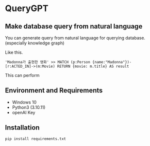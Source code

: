 # QueryGPT
## Make database query from natural language
You can generate query from natural language for querying database. (especially knowledge graph)

Like this.
```
'Madonna가 출현한 영화' >> MATCH (p:Person {name:"Madonna"})-[r:ACTED_IN]->(m:Movie) RETURN {movie: m.title} AS result
```
This can perform

## Environment and Requirements
+ Windows 10
+ Python3 (3.10.11)
+ openAI  Key

## Installation
```
pip install requirements.txt
```
